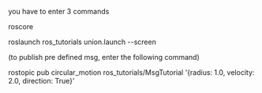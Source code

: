 you have to enter 3 commands

roscore

roslaunch ros_tutorials union.launch --screen

(to publish pre defined msg, enter the following command)

rostopic pub circular_motion ros_tutorials/MsgTutorial '{radius: 1.0, velocity: 2.0, direction: True}'

